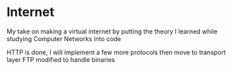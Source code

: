 # Internet
My take on making a virtual internet by putting the theory I learned while studying Computer Networks into code

HTTP is done, I will implement a few more protocols then move to transport layer
FTP modified to handle binaries